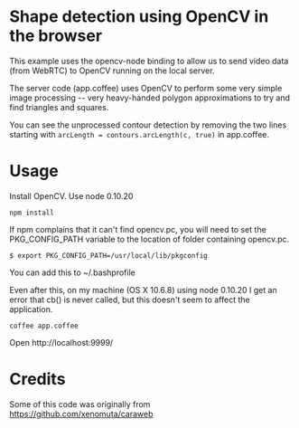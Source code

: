 # Shape detection using OpenCV in the browser

This example uses the opencv-node binding to allow us to send video
data (from WebRTC) to OpenCV running on the local server.

The server code (app.coffee) uses OpenCV to perform some very
simple image processing -- very heavy-handed polygon approximations
to try and find triangles and squares.

You can see the unprocessed contour detection by removing the two lines
starting with `arcLength = contours.arcLength(c, true)` in app.coffee.

# Usage

Install OpenCV. Use node 0.10.20

`npm install`

If npm complains that it can't find opencv.pc, you will need to set the
PKG_CONFIG_PATH variable to the location of folder containing opencv.pc.

`$ export PKG_CONFIG_PATH=/usr/local/lib/pkgconfig`

You can add this to ~/.bashprofile

Even after this, on my machine (OS X 10.6.8) using node 0.10.20 I get an
error that cb() is never called, but this doesn't seem to affect the application.

`coffee app.coffee`

Open http://localhost:9999/

# Credits

Some of this code was originally from https://github.com/xenomuta/caraweb